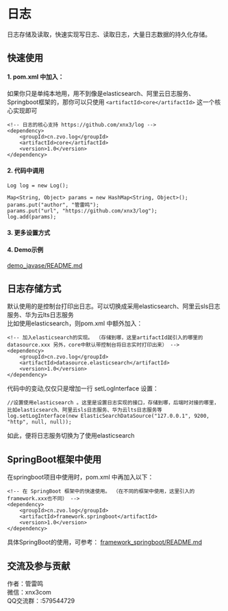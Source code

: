 # 日志
日志存储及读取，快速实现写日志、读取日志，大量日志数据的持久化存储。

## 快速使用
#### 1. pom.xml 中加入：

如果你只是单纯本地用，用不到像是elasticsearch、阿里云日志服务、Springboot框架的，那你可以只使用 ```` <artifactId>core</artifactId> ```` 这一个核心实现即可

````
<!-- 日志的核心支持 https://github.com/xnx3/log -->
<dependency> 
	<groupId>cn.zvo.log</groupId>
	<artifactId>core</artifactId>
	<version>1.0</version>
</dependency>
````

#### 2. 代码中调用

````
Log log = new Log();

Map<String, Object> params = new HashMap<String, Object>();
params.put("author", "管雷鸣");
params.put("url", "https://github.com/xnx3/log");
log.add(params);
````

#### 3. 更多设置方式


#### 4. Demo示例
[demo_javase/README.md](demo_javase/)

## 日志存储方式
默认使用的是控制台打印出日志。可以切换成采用elasticsearch、阿里云sls日志服务、华为云lts日志服务  
比如使用elasticsearch，则pom.xml 中额外加入：

````
<!-- 加入elasticsearch的实现。 （存储到哪，这里artifactId就引入的哪里的 datasource.xxx 另外，core中默认带控制台将日志实时打印出来） -->
<dependency> 
	<groupId>cn.zvo.log</groupId>
	<artifactId>datasource.elasticsearch</artifactId>
	<version>1.0</version>
</dependency>
````

代码中的变动,仅仅只是增加一行 setLogInterface 设置： 

````
//设置使用elasticsearch 。这里是设置日志实现的接口，存储到哪，后端时对接的哪里，比如elasticsearch、阿里云sls日志服务、华为云lts日志服务等
log.setLogInterface(new ElasticSearchDataSource("127.0.0.1", 9200, "http", null, null)); 
````

如此，便将日志服务切换为了使用elasticsearch  


## SpringBoot框架中使用
在springboot项目中使用时，pom.xml 中再加入以下：

````
<!-- 在 SpringBoot 框架中的快速使用。 （在不同的框架中使用，这里引入的framework.xxx也不同） -->
<dependency> 
    <groupId>cn.zvo.log</groupId>
    <artifactId>framework.springboot</artifactId>
    <version>1.0</version>
</dependency> 
````

具体SpringBoot的使用，可参考： [framework_springboot/README.md](framework_springboot/)

## 交流及参与贡献
作者：管雷鸣  
微信：xnx3com  
QQ交流群：:579544729  